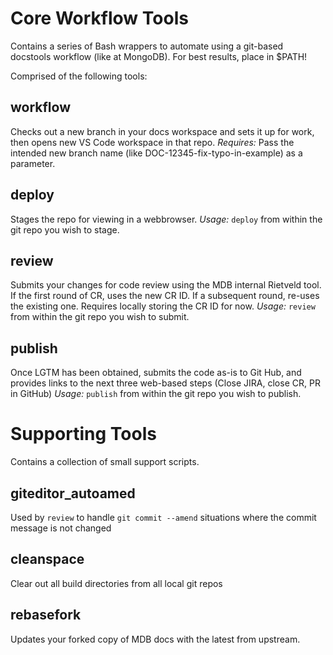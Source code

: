 # Core Workflow Tools
Contains a series of Bash wrappers to automate using a git-based docstools workflow (like at MongoDB). For best results, place in $PATH!

Comprised of the following tools:

## workflow
Checks out a new branch in your docs workspace and sets it up for work, then opens new VS Code workspace in that repo. 
_Requires:_ Pass the intended new branch name (like DOC-12345-fix-typo-in-example) as a parameter.

## deploy
Stages the repo for viewing in a webbrowser.
_Usage:_ `deploy` from within the git repo you wish to stage.

## review
Submits your changes for code review using the MDB internal Rietveld tool. If the first round of CR, uses the new CR ID. If a subsequent round, re-uses the existing one. Requires locally storing the CR ID for now.
_Usage:_ `review` from within the git repo you wish to submit.

## publish
Once LGTM has been obtained, submits the code as-is to Git Hub, and provides links to the next three web-based steps (Close JIRA, close CR, PR in GitHub)
_Usage:_ `publish` from within the git repo you wish to publish.

# Supporting Tools
Contains a collection of small support scripts.

## giteditor_autoamed
Used by `review` to handle `git commit --amend` situations where the commit message is not changed

## cleanspace
Clear out all build directories from all local git repos

## rebasefork
Updates your forked copy of MDB docs with the latest from upstream.
